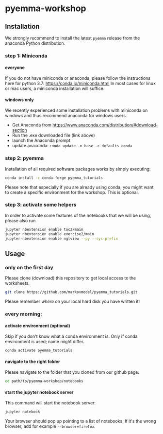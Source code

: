 # pyemma-workshop
## Installation
We strongly recommend to install the latest `pyemma` release from the anaconda Python distribution.
### step 1: Miniconda
#### everyone
If you do not have miniconda or anaconda, please follow the instructions here for python 3.7:
https://conda.io/miniconda.html
In most cases for linux or mac users, a miniconda installation will suffice.

#### windows only
We recently experienced some installation problems with miniconda on windows and thus recommend anaconda for windows users.
- Get Anaconda from https://www.anaconda.com/distribution/#download-section
- Run the .exe downloaded file (link above)
- launch the Anaconda prompt
- update anaconda: `conda update -n base -c defaults conda`

### step 2: pyemma
Installation of all required software packages works by simply executing:

```bash
conda install -c conda-forge pyemma_tutorials
```

Please note that especially if you are already using conda, you might want to create a specific environment for the workshop. This is optional.

### step 3: activate some helpers
In order to activate some features of the notebooks that we will be using, please also run
```bash
jupyter nbextension enable toc2/main
jupyter nbextension enable exercise2/main
jupyter-nbextension enable nglview --py --sys-prefix
```

## Usage
### only on the first day
Please clone (download) this repository to get local access to the worksheets.

```bash
git clone https://github.com/markovmodel/pyemma_tutorials.git
```
Please remember *where* on your local hard disk you have written it!

### every morning:

#### activate environment (optional) 
Skip if you don't know what a conda environment is. Only if conda environment is used; name might differ.
``` bash
conda activate pyemma_tutorials
```

#### navigate to the right folder
Please navigate to the folder that you cloned from our github page.
```bash
cd path/to/pyemma-workshop/notebooks
```

#### start the jupyter notebook server
This command will start the notebook server:
```bash
jupyter notebook
```

Your browser should pop up pointing to a list of notebooks. If it's the wrong browser, add for example `--browser=firefox`.
